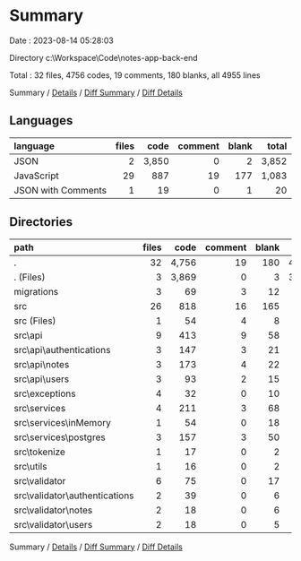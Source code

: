 # Summary

Date : 2023-08-14 05:28:03

Directory c:\\Workspace\\Code\\notes-app-back-end

Total : 32 files,  4756 codes, 19 comments, 180 blanks, all 4955 lines

Summary / [Details](details.md) / [Diff Summary](diff.md) / [Diff Details](diff-details.md)

## Languages
| language | files | code | comment | blank | total |
| :--- | ---: | ---: | ---: | ---: | ---: |
| JSON | 2 | 3,850 | 0 | 2 | 3,852 |
| JavaScript | 29 | 887 | 19 | 177 | 1,083 |
| JSON with Comments | 1 | 19 | 0 | 1 | 20 |

## Directories
| path | files | code | comment | blank | total |
| :--- | ---: | ---: | ---: | ---: | ---: |
| . | 32 | 4,756 | 19 | 180 | 4,955 |
| . (Files) | 3 | 3,869 | 0 | 3 | 3,872 |
| migrations | 3 | 69 | 3 | 12 | 84 |
| src | 26 | 818 | 16 | 165 | 999 |
| src (Files) | 1 | 54 | 4 | 8 | 66 |
| src\\api | 9 | 413 | 9 | 58 | 480 |
| src\\api\\authentications | 3 | 147 | 3 | 21 | 171 |
| src\\api\\notes | 3 | 173 | 4 | 22 | 199 |
| src\\api\\users | 3 | 93 | 2 | 15 | 110 |
| src\\exceptions | 4 | 32 | 0 | 10 | 42 |
| src\\services | 4 | 211 | 3 | 68 | 282 |
| src\\services\\inMemory | 1 | 54 | 0 | 18 | 72 |
| src\\services\\postgres | 3 | 157 | 3 | 50 | 210 |
| src\\tokenize | 1 | 17 | 0 | 2 | 19 |
| src\\utils | 1 | 16 | 0 | 2 | 18 |
| src\\validator | 6 | 75 | 0 | 17 | 92 |
| src\\validator\\authentications | 2 | 39 | 0 | 6 | 45 |
| src\\validator\\notes | 2 | 18 | 0 | 6 | 24 |
| src\\validator\\users | 2 | 18 | 0 | 5 | 23 |

Summary / [Details](details.md) / [Diff Summary](diff.md) / [Diff Details](diff-details.md)